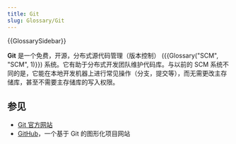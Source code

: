 ```yaml
---
title: Git
slug: Glossary/Git
---
```


{{GlossarySidebar}}

**Git** 是一个免费，开源，分布式源代码管理（版本控制） ({{Glossary("SCM", "SCM", 1)}}) 系统。它有助于分布式开发团队维护代码库。与以前的 SCM 系统不同的是，它能在本地开发机器上进行常见操作（分支，提交等），而无需更改主存储库，甚至不需要主存储库的写入权限。

## 参见

- [Git 官方网站](https://git-scm.com/)
- [GitHub](https://github.com/)，一个基于 Git 的图形化项目网站
